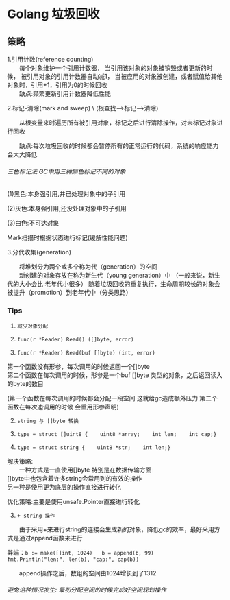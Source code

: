 # Golang 垃圾回收

## 策略

1.引用计数(reference counting) \
&emsp;&emsp;每个对象维护一个引用计数器，
当引用该对象的对象被销毁或者更新的时候，
被引用对象的引用计数器自动减1，
当被应用的对象被创建，或者赋值给其他对象时，引用+1，引用为0的时候回收 \
&emsp;&emsp;缺点:频繁更新引用计数器降低性能

2.标记-清除(mark and sweep) \ (根查找-->标记-->清除)

&emsp;&emsp;从根变量来时遍历所有被引用对象，标记之后进行清除操作，对未标记对象进行回收 

&emsp;&emsp;缺点:每次垃圾回收的时候都会暂停所有的正常运行的代码，系统的响应能力会大大降低

###### 三色标记法:GC中用三种颜色标记不同的对象

(1)黑色:本身强引用,并已处理对象中的子引用

(2)灰色:本身强引用,还没处理对象中的子引用

(3)白色:不可达对象

Mark扫描时根据状态进行标记(缓解性能问题)

3.分代收集(generation)

&emsp;&emsp;将堆划分为两个或多个称为代（generation）的空间 \
&emsp;&emsp;新创建的对象存放在称为新生代（young generation）中 （一般来说，新生代的大小会比 老年代小很多） 
随着垃圾回收的重复执行，生命周期较长的对象会被提升（promotion）到老年代中（分类思路）

### Tips
1. `减少对象分配`

1. `func(r *Reader) Read() ([]byte, error)` 
2. `func(r *Reader) Read(buf []byte) (int, error)`

第一个函数没有形参，每次调用的时候返回一个[]byte \
第二个函数在每次调用的时候，形参是一个buf []byte 类型的对象，之后返回读入的byte的数目

(第一个函数在每次调用的时候都会分配一段空间 这就给gc造成额外压力 
 第二个函数在每次迪调用的时候 会重用形参声明)
 
2. `string 与 []byte 转换`

1. `type = struct []uint8 {    uint8 *array;    int len;    int cap;}`

2. `type = struct string {    uint8 *str;    int len;}`

解决策略: \
&emsp;&emsp;一种方式是一直使用[]byte 特别是在数据传输方面 \
[]byte中也包含着许多string会常用到的有效的操作 \
另一种是使用更为底层的操作直接进行转化

优化策略:主要是使用unsafe.Pointer直接进行转化

3. `+ string 操作`
 
&emsp;&emsp;由于采用+来进行string的连接会生成新的对象，降低gc的效率，最好采用方式是通过append函数来进行

弊端：`b := make([]int, 1024)   b = append(b, 99)`  
      `fmt.Println("len:", len(b), "cap:", cap(b))` 
      
&emsp;&emsp;append操作之后，数组的空间由1024增长到了1312 

###### 避免这种情况发生: 最初分配空间的时候完成好空间规划操作



